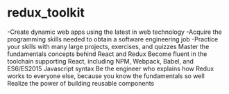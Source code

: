 # redux_toolkit

-Create dynamic web apps using the latest in web technology
-Acquire the programming skills needed to obtain a software engineering job
-Practice your skills with many large projects, exercises, and quizzes
Master the fundamentals concepts behind React and Redux
Become fluent in the toolchain supporting React, including NPM, Webpack, Babel, and ES6/ES2015 Javascript syntax
Be the engineer who explains how Redux works to everyone else, because you know the fundamentals so well
Realize the power of building reusable components
